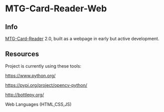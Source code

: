 # MTG-Card-Reader-Web
## Info
[MTG-Card-Reader](https://github.com/TrifectaIII/MTG-Card-Reader) 2.0, built as a webpage in early but active development.

## Resources
Project is currently using these tools:

https://www.python.org/

https://pypi.org/project/opencv-python/

http://bottlepy.org/

Web Languages (HTML,CSS,JS)
